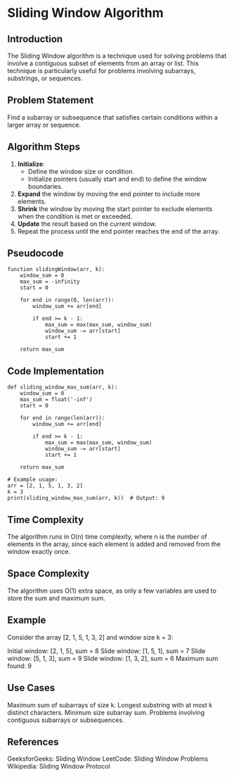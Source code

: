 # Sliding Window Algorithm

## Introduction
The Sliding Window algorithm is a technique used for solving problems that involve a contiguous subset of elements from an array or list. This technique is particularly useful for problems involving subarrays, substrings, or sequences.

## Problem Statement
Find a subarray or subsequence that satisfies certain conditions within a larger array or sequence.

## Algorithm Steps
1. **Initialize**:
   - Define the window size or condition.
   - Initialize pointers (usually start and end) to define the window boundaries.
2. **Expand** the window by moving the end pointer to include more elements.
3. **Shrink** the window by moving the start pointer to exclude elements when the condition is met or exceeded.
4. **Update** the result based on the current window.
5. Repeat the process until the end pointer reaches the end of the array.

## Pseudocode
```pseudo
function slidingWindow(arr, k):
    window_sum = 0
    max_sum = -infinity
    start = 0
    
    for end in range(0, len(arr)):
        window_sum += arr[end]
        
        if end >= k - 1:
            max_sum = max(max_sum, window_sum)
            window_sum -= arr[start]
            start += 1
    
    return max_sum
```
## Code Implementation
```Code Implementation
def sliding_window_max_sum(arr, k):
    window_sum = 0
    max_sum = float('-inf')
    start = 0
    
    for end in range(len(arr)):
        window_sum += arr[end]
        
        if end >= k - 1:
            max_sum = max(max_sum, window_sum)
            window_sum -= arr[start]
            start += 1
    
    return max_sum

# Example usage:
arr = [2, 1, 5, 1, 3, 2]
k = 3
print(sliding_window_max_sum(arr, k))  # Output: 9
```

## Time Complexity
The algorithm runs in O(n) time complexity, where n is the number of elements in the array, since each element is added and removed from the window exactly once.

## Space Complexity
The algorithm uses O(1) extra space, as only a few variables are used to store the sum and maximum sum.

## Example
Consider the array [2, 1, 5, 1, 3, 2] and window size k = 3:

   Initial window: [2, 1, 5], sum = 8
   Slide window: [1, 5, 1], sum = 7
   Slide window: [5, 1, 3], sum = 9
   Slide window: [1, 3, 2], sum = 6
   Maximum sum found: 9
   
## Use Cases
Maximum sum of subarrays of size k.
Longest substring with at most k distinct characters.
Minimum size subarray sum.
Problems involving contiguous subarrays or subsequences.

## References
GeeksforGeeks: Sliding Window
LeetCode: Sliding Window Problems
Wikipedia: Sliding Window Protocol
